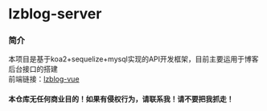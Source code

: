 # lzblog-server

### 简介
本项目是基于koa2+sequelize+mysql实现的API开发框架，目前主要运用于博客后台接口的搭建  
前端链接：[lzblog-vue](https://github.com/lzcwds/lzblog-vue)



#### 本仓库无任何商业目的！如果有侵权行为，请联系我！请不要把我抓走！


